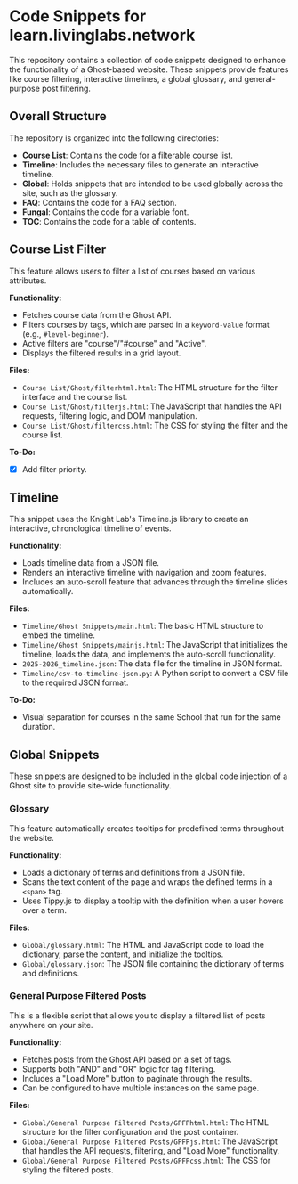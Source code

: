 # Code Snippets for learn.livinglabs.network

This repository contains a collection of code snippets designed to enhance the functionality of a Ghost-based website. These snippets provide features like course filtering, interactive timelines, a global glossary, and general-purpose post filtering.

## Overall Structure

The repository is organized into the following directories:

-   **Course List**: Contains the code for a filterable course list.
-   **Timeline**: Includes the necessary files to generate an interactive timeline.
-   **Global**: Holds snippets that are intended to be used globally across the site, such as the glossary.
-   **FAQ**: Contains the code for a FAQ section.
-   **Fungal**: Contains the code for a variable font.
-   **TOC**: Contains the code for a table of contents.

## Course List Filter

This feature allows users to filter a list of courses based on various attributes.

**Functionality:**

-   Fetches course data from the Ghost API.
-   Filters courses by tags, which are parsed in a `keyword-value` format (e.g., `#level-beginner`).
-   Active filters are "course"/"#course" and "Active".
-   Displays the filtered results in a grid layout.

**Files:**

-   `Course List/Ghost/filterhtml.html`: The HTML structure for the filter interface and the course list.
-   `Course List/Ghost/filterjs.html`: The JavaScript that handles the API requests, filtering logic, and DOM manipulation.
-   `Course List/Ghost/filtercss.html`: The CSS for styling the filter and the course list.

**To-Do:**

- [x]  Add filter priority.

## Timeline

This snippet uses the Knight Lab's Timeline.js library to create an interactive, chronological timeline of events.

**Functionality:**

-   Loads timeline data from a JSON file.
-   Renders an interactive timeline with navigation and zoom features.
-   Includes an auto-scroll feature that advances through the timeline slides automatically.

**Files:**

-   `Timeline/Ghost Snippets/main.html`: The basic HTML structure to embed the timeline.
-   `Timeline/Ghost Snippets/mainjs.html`: The JavaScript that initializes the timeline, loads the data, and implements the auto-scroll functionality.
-   `2025-2026_timeline.json`: The data file for the timeline in JSON format.
-   `Timeline/csv-to-timeline-json.py`: A Python script to convert a CSV file to the required JSON format.

**To-Do:**

-   Visual separation for courses in the same School that run for the same duration.

## Global Snippets

These snippets are designed to be included in the global code injection of a Ghost site to provide site-wide functionality.

### Glossary

This feature automatically creates tooltips for predefined terms throughout the website.

**Functionality:**

-   Loads a dictionary of terms and definitions from a JSON file.
-   Scans the text content of the page and wraps the defined terms in a `<span>` tag.
-   Uses Tippy.js to display a tooltip with the definition when a user hovers over a term.

**Files:**

-   `Global/glossary.html`: The HTML and JavaScript code to load the dictionary, parse the content, and initialize the tooltips.
-   `Global/glossary.json`: The JSON file containing the dictionary of terms and definitions.

### General Purpose Filtered Posts

This is a flexible script that allows you to display a filtered list of posts anywhere on your site.

**Functionality:**

-   Fetches posts from the Ghost API based on a set of tags.
-   Supports both "AND" and "OR" logic for tag filtering.
-   Includes a "Load More" button to paginate through the results.
-   Can be configured to have multiple instances on the same page.

**Files:**

-   `Global/General Purpose Filtered Posts/GPFPhtml.html`: The HTML structure for the filter configuration and the post container.
-   `Global/General Purpose Filtered Posts/GPFPjs.html`: The JavaScript that handles the API requests, filtering, and "Load More" functionality.
-   `Global/General Purpose Filtered Posts/GPFPcss.html`: The CSS for styling the filtered posts.
